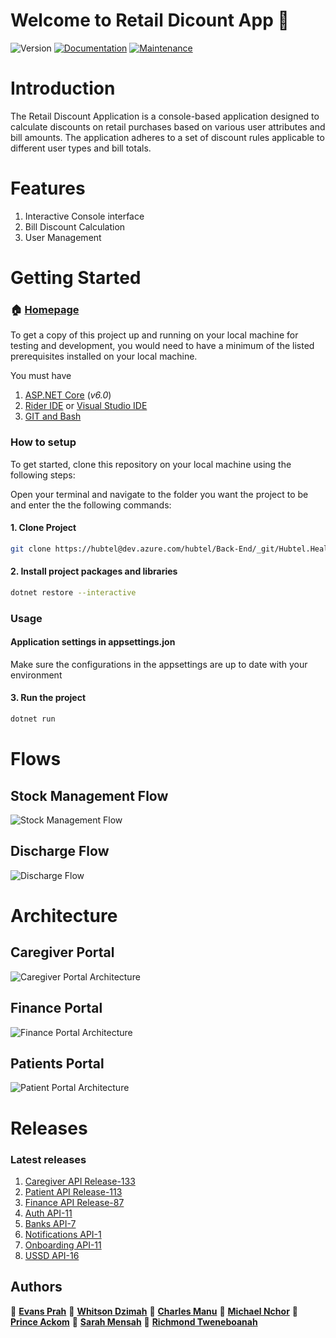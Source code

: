 ﻿# Welcome to Retail Dicount App 👋
![Version](https://img.shields.io/badge/version-1.0.0-blue.svg?cacheSeconds=2592000)
[![Documentation](https://img.shields.io/badge/documentation-yes-brightgreen.svg)](https://dev.azure.com/hubtel/Back-End/_git/Hubtel.Health?version=GBmaster&path=/README.md&_a=preview)
[![Maintenance](https://img.shields.io/badge/Maintained%3F-yes-green.svg)](https://dev.azure.com/hubtel/Back-End/_git/Hubtel.Health?version=GBmaster&_a=history)

# Introduction
The Retail Discount Application is a console-based application designed to calculate discounts on retail purchases based on various user attributes and bill amounts. The application adheres to a set of discount rules applicable to different user types and bill totals.

# Features
1. Interactive Console interface
2. Bill Discount Calculation
3. User Management

# Getting Started
### 🏠 [Homepage](https://dev.azure.com/hubtel/Back-End/_git/Hubtel.Health?version=GBmaster&path=/README.md&_a=preview)
To get a copy of this project up and running on your local machine for testing and development, you would need to have a minimum of the listed prerequisites installed on your local machine.

You must have

1. [ASP.NET Core](https://github.com/aspnet/Home) (_v6.0_)
2. [Rider IDE](https://www.jetbrains.com/rider/) or [Visual Studio IDE](https://visualstudio.microsoft.com/)
3. [GIT and Bash](https://git-scm.com/downloads)


### How to setup

To get started, clone this repository on your local machine using the following steps:

Open your terminal and navigate to the folder you want the project to be and enter the the following commands:

#### 1. Clone Project

```bash
git clone https://hubtel@dev.azure.com/hubtel/Back-End/_git/Hubtel.Health
```

#### 2. Install project packages and libraries
```bash
dotnet restore --interactive
```
### Usage
#### Application settings in appsettings.jon
Make sure the configurations in the appsettings are up to date with your environment
#### 3. Run the project
```bash
dotnet run
```

# Flows

## Stock Management Flow
![Stock Management Flow](./docs/images/Hubtel-Health-StockManagement-Flow.drawio.png)

## Discharge Flow
![Discharge Flow](./docs/images/Hubtel%20Health%20Discharge%20Flow.drawio.png)

# Architecture

## Caregiver Portal
![Caregiver Portal Architecture](./docs/images/Health-New-Arch-Caregiver-Portal.drawio.png)

## Finance Portal
![Finance Portal Architecture](./docs/images/Health-New-Arch-Finance-Portal.drawio.png)

## Patients Portal
![Patient Portal Architecture](./docs/images/Health-New%20Arch-Patients%20Portal.drawio.png)

# Releases
### Latest releases
1. [Caregiver API Release-133](https://dev.azure.com/hubtel/Back-End/_releaseProgress?_a=release-pipeline-progress&releaseId=14784)
2. [Patient API Release-113](https://dev.azure.com/hubtel/Back-End/_releaseProgress?_a=release-pipeline-progress&releaseId=14593)
3. [Finance API Release-87](https://dev.azure.com/hubtel/Back-End/_releaseProgress?_a=release-pipeline-progress&releaseId=14785)
4. [Auth API-11](https://dev.azure.com/hubtel/Back-End/_releaseProgress?_a=release-pipeline-progress&releaseId=14177)
5. [Banks API-7](https://dev.azure.com/hubtel/Back-End/_releaseProgress?_a=release-pipeline-progress&releaseId=12999)
6. [Notifications API-1](https://dev.azure.com/hubtel/Back-End/_releaseProgress?_a=release-pipeline-progress&releaseId=14023)
7. [Onboarding API-11](https://dev.azure.com/hubtel/Back-End/_releaseProgress?_a=release-pipeline-progress&releaseId=14753)
8. [USSD API-16](https://dev.azure.com/hubtel/Back-End/_releaseProgress?_a=release-pipeline-progress&releaseId=13071)

## Authors

👤 **[Evans Prah](evans.prah@hubtel.com)**
👤 **[Whitson Dzimah](whitson.dzimah@hubtel.com)**
👤 **[Charles Manu](charles.manu@hubtel.com)**
👤 **[Michael Nchor](michael.nchor@hubtel.com)**
👤 **[Prince Ackom](prince.ackom@hubtel.com)**
👤 **[Sarah Mensah](sarah.mensah@hubtel.com)**
👤 **[Richmond Tweneboanah](richmond.tweneboana@hubtel.com)**
